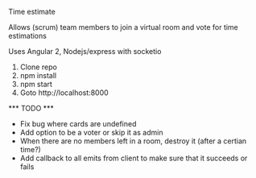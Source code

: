 Time estimate

Allows (scrum) team members to join a virtual room and vote for time estimations

Uses Angular 2, Nodejs/express with socketio

1. Clone repo
2. npm install
3. npm start
4. Goto http://localhost:8000

*** TODO ***
- Fix bug where cards are undefined
- Add option to be a voter or skip it as admin
- When there are no members left in a room, destroy it (after a certian time?)
- Add callback to all emits from client to make sure that it succeeds or fails
